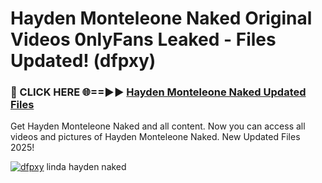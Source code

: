 # Hayden Monteleone Naked Original Videos 0nlyFans Leaked - Files Updated! (dfpxy)

<h3>🔴 CLICK HERE 🌐==►► <a href="https://tinyurl.com/up5wt9bj" rel="nofollow">Hayden Monteleone Naked Updated Files</a></h3>

Get Hayden Monteleone Naked and all content. Now you can access all videos and pictures of Hayden Monteleone Naked. New Updated Files 2025!

[![dfpxy](https://i.imgur.com/ABiUzMV.gif)](https://tinyurl.com/up5wt9bj)
linda hayden naked